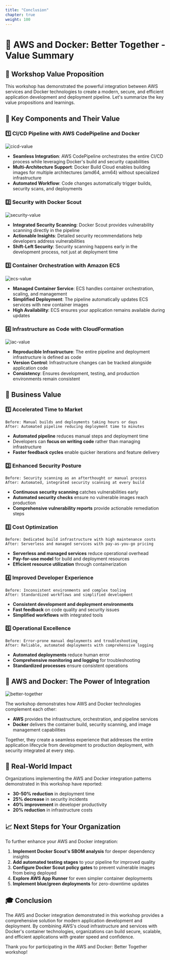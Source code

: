 ```yaml
---
title: "Conclusion"
chapter: true
weight: 100
---
```


# 🌟 AWS and Docker: Better Together - Value Summary

## 🚀 Workshop Value Proposition

This workshop has demonstrated the powerful integration between AWS services and Docker technologies to create a modern, secure, and efficient application development and deployment pipeline. Let's summarize the key value propositions and learnings.

## 🧩 Key Components and Their Value

### 1️⃣ CI/CD Pipeline with AWS CodePipeline and Docker

![cicd-value](/images/cicd-value.png)

- **Seamless Integration**: AWS CodePipeline orchestrates the entire CI/CD process while leveraging Docker's build and security capabilities
- **Multi-Architecture Support**: Docker Build Cloud enables building images for multiple architectures (amd64, arm64) without specialized infrastructure
- **Automated Workflow**: Code changes automatically trigger builds, security scans, and deployments

### 2️⃣ Security with Docker Scout

![security-value](/images/security-value.png)

- **Integrated Security Scanning**: Docker Scout provides vulnerability scanning directly in the pipeline
- **Actionable Insights**: Detailed security recommendations help developers address vulnerabilities
- **Shift-Left Security**: Security scanning happens early in the development process, not just at deployment time

### 3️⃣ Container Orchestration with Amazon ECS

![ecs-value](/images/ecs-value.png)

- **Managed Container Service**: ECS handles container orchestration, scaling, and management
- **Simplified Deployment**: The pipeline automatically updates ECS services with new container images
- **High Availability**: ECS ensures your application remains available during updates

### 4️⃣ Infrastructure as Code with CloudFormation

![iac-value](/images/iac-value.png)

- **Reproducible Infrastructure**: The entire pipeline and deployment infrastructure is defined as code
- **Version Control**: Infrastructure changes can be tracked alongside application code
- **Consistency**: Ensures development, testing, and production environments remain consistent

## 💼 Business Value

### 1️⃣ Accelerated Time to Market

```
Before: Manual builds and deployments taking hours or days
After: Automated pipeline reducing deployment time to minutes
```

- **Automated pipeline** reduces manual steps and deployment time
- Developers can **focus on writing code** rather than managing infrastructure
- **Faster feedback cycles** enable quicker iterations and feature delivery

### 2️⃣ Enhanced Security Posture

```
Before: Security scanning as an afterthought or manual process
After: Automated, integrated security scanning at every build
```

- **Continuous security scanning** catches vulnerabilities early
- **Automated security checks** ensure no vulnerable images reach production
- **Comprehensive vulnerability reports** provide actionable remediation steps

### 3️⃣ Cost Optimization

```
Before: Dedicated build infrastructure with high maintenance costs
After: Serverless and managed services with pay-as-you-go pricing
```

- **Serverless and managed services** reduce operational overhead
- **Pay-for-use model** for build and deployment resources
- **Efficient resource utilization** through containerization

### 4️⃣ Improved Developer Experience

```
Before: Inconsistent environments and complex tooling
After: Standardized workflows and simplified development
```

- **Consistent development and deployment environments**
- **Fast feedback** on code quality and security issues
- **Simplified workflows** with integrated tools

### 5️⃣ Operational Excellence

```
Before: Error-prone manual deployments and troubleshooting
After: Reliable, automated deployments with comprehensive logging
```

- **Automated deployments** reduce human error
- **Comprehensive monitoring and logging** for troubleshooting
- **Standardized processes** ensure consistent operations

## 🤝 AWS and Docker: The Power of Integration

![better-together](/images/better-together.png)

The workshop demonstrates how AWS and Docker technologies complement each other:

- **AWS** provides the infrastructure, orchestration, and pipeline services
- **Docker** delivers the container build, security scanning, and image management capabilities

Together, they create a seamless experience that addresses the entire application lifecycle from development to production deployment, with security integrated at every step.

## 🚀 Real-World Impact

Organizations implementing the AWS and Docker integration patterns demonstrated in this workshop have reported:

- **30-50% reduction** in deployment time
- **25% decrease** in security incidents
- **40% improvement** in developer productivity
- **20% reduction** in infrastructure costs

## 📈 Next Steps for Your Organization

To further enhance your AWS and Docker integration:

1. **Implement Docker Scout's SBOM analysis** for deeper dependency insights
2. **Add automated testing stages** to your pipeline for improved quality
3. **Configure Docker Scout policy gates** to prevent vulnerable images from being deployed
4. **Explore AWS App Runner** for even simpler container deployments
5. **Implement blue/green deployments** for zero-downtime updates

## 🎓 Conclusion

The AWS and Docker integration demonstrated in this workshop provides a comprehensive solution for modern application development and deployment. By combining AWS's cloud infrastructure and services with Docker's container technologies, organizations can build secure, scalable, and efficient applications with greater speed and confidence.

Thank you for participating in the AWS and Docker: Better Together workshop!
